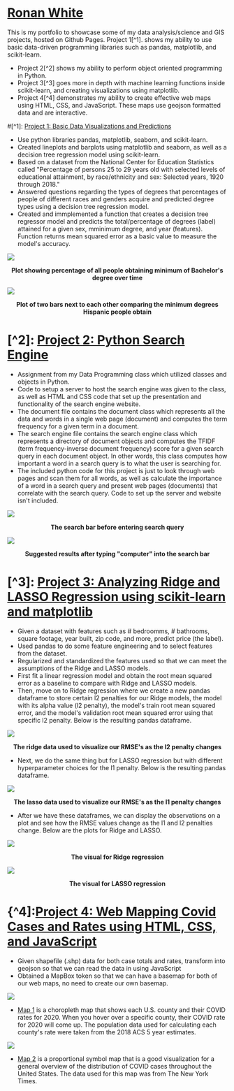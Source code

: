 # [Ronan White](www.linkedin.com/in/ronanwhite)

This is my portfolio to showcase some of my data analysis/science and GIS projects, hosted on Github Pages.
Project 1[^1]. shows my ability to use basic data-driven programming libraries such as pandas, matplotlib, 
and scikit-learn.
* Project 2[^2] shows my ability to perform object oriented programming in Python.
* Project 3[^3] goes more in depth with machine learning functions inside scikit-learn, and creating visualizations using
matplotlib.
* Project 4[^4] demonstrates my ability to create effective web maps using HTML, CSS, and JavaScript. These maps use geojson
formatted data and are interactive.

#[^1]: [Project 1: Basic Data Visualizations and Predictions](https://github.com/rpwhite02/Portfolio/tree/main/Project%201)
* Use python libraries pandas, matplotlib, seaborn, and scikit-learn.
* Created lineplots and barplots using matplotlib and seaborn, as well as a decision tree regression model using scikit-learn.
* Based on a dataset from the National Center for Education Statistics called "Percentage of persons 25 to 29 years old with
selected levels of educational attainment, by race/ethnicity and sex: Selected years, 1920 through 2018."
* Answered questions regarding the types of degrees that percentages of people of different races and genders acquire and predicted
degree types using a decision tree regression model.
* Created and immplemented a function that creates a decision tree regressor model and predicts the total/percentage of degrees
(label) attained for a given sex, mminimum degree, and year (features). Function returns mean squared error as a basic value
to measure the model's accuracy.

![](/images/lineplot.png)
<figcaption align = "center">
  <b> Plot showing percentage of all people obtaining minimum of Bachelor's degree over time</b>
</figcaption>


![](/images/hispanicplot.png)
<figcaption align = "center">
  <b>Plot of two bars next to each other comparing the minimum degrees Hispanic people obtain</b>
</figcaption>


# [^2]: [Project 2: Python Search Engine](https://github.com/rpwhite02/Portfolio/tree/main/Project%202)
* Assignment from my Data Programming class which utilized classes and objects in Python.
* Code to setup a server to host the search engine was given to the class, as well as HTML and CSS
code that set up the presentation and functionality of the search engine website.
* The document file contains the document class which represents all the data and words in a
single web page (document) and computes the term frequency for a given term in a document.
* The search engine file contains the search engine class which represents a directory of document
objects and computes the TFIDF (term frequency-inverse document frequency) score for a given
search query in each document object. In other words, this class computes how important a word
in a search query is to what the user is searching for.
* The included python code for this project is just to look through web pages and scan them for all words, as
well as calculate the importance of a word in a search query and present web pages (documents) that
correlate with the search query. Code to set up the server and website isn't included.

![](/images/searchbar.png)
<figcaption align = "center">
  <b>The search bar before entering search query</b>
</figcaption>


![](/images/searchresults.png)
<figcaption align = "center">
  <b>Suggested results after typing "computer" into the search bar</b>
</figcaption>


# [^3]: [Project 3: Analyzing Ridge and LASSO Regression using scikit-learn and matplotlib](https://github.com/rpwhite02/Portfolio/tree/main/Project%203)
* Given a dataset with features such as # bedroomms, # bathrooms, square footage, year built, zip code, and more,
predict price (the label).
* Used pandas to do some feature engineering and to select features from the dataset.
* Regularized and standardized the features used so that we can meet the assumptions of the Ridge and LASSO models.
* First fit a linear regression model and obtain the root mean squared error as a baseline to compare with Ridge and
LASSO models.
* Then, move on to Ridge regression where we create a new pandas dataframe to store certain l2 penalties for our Ridge models,
the model with its alpha value (l2 penalty), the model's train root mean squared error, and the model's validation root mean squared error
using that specific l2 penalty. Below is the resulting pandas dataframe.


![](/images/ridge_data.png)
<figcaption align = "center">
  <b>The ridge data used to visualize our RMSE's as the l2 penalty changes</b>
</figcaption>


* Next, we do the same thing but for LASSO regression but with different hyperparameter choices for the l1 penalty.
Below is the resulting pandas dataframe.


![](/images/lasso_data.png)
<figcaption align = "center">
  <b>The lasso data used to visualize our RMSE's as the l1 penalty changes</b>
</figcaption>

* After we have these dataframes, we can display the observations on a plot and see how the RMSE values 
change as the l1 and l2 penalties change. Below are the plots for Ridge and LASSO.

![](/images/ridge_error_visual.png)
<figcaption align = "center">
  <b>The visual for Ridge regression</b>
</figcaption>

![](/images/lasso_error_visual.png)
<figcaption align = "center">
  <b>The visual for LASSO regression</b>
</figcaption>


# {^4]:[Project 4: Web Mapping Covid Cases and Rates using HTML, CSS, and JavaScript](https://github.com/rpwhite02/Portfolio/tree/main/Project%204)
* Given shapefile (.shp) data for both case totals and rates, transform into geojson so that we can read
the data in using JavaScript
* Obtained a MapBox token so that we can have a basemap for both of our web maps, no need to create our own basemap.

![](/images/choropleth.png)

* [Map 1](https://rpwhite02.github.io/Portfolio/Project%204/map1.html) is a choropleth map that shows each U.S. county and
their COVID rates for 2020. When you hover over a specific county, their COVID rate for 2020 will come up. The population
data used for calculating each county's rate were taken from the 2018 ACS 5 year estimates.

![](/images/propsymbol.png)

* [Map 2](https://rpwhite02.github.io/Portfolio/Project%204/map2.html) is a proportional symbol map that is a good visualization
for a general overview of the distribution of COVID cases throughout the United States. The data used for this map was from The
New York Times.
